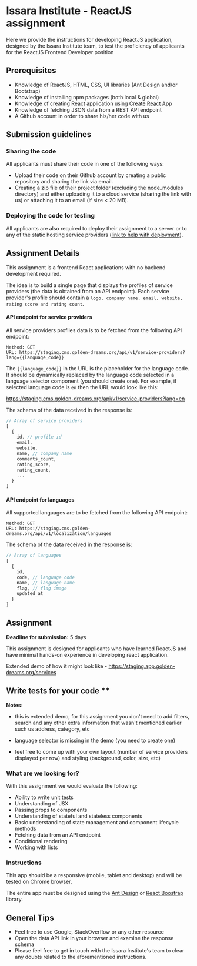 # Issara Institute - ReactJS assignment

Here we provide the instructions for developing ReactJS application, designed by the Issara Institute team, to test the proficiency of applicants for the ReactJS Frontend Developer position

## Prerequisites
* Knowledge of ReactJS, HTML, CSS, UI libraries (Ant Design and/or Bootstrap)
* Knowledge of installing npm packages (both local & global)
* Knowledge of creating React application using [Create React App](https://facebook.github.io/create-react-app/)
* Knowledge of fetching JSON data from a REST API endpoint
* A Github account in order to share his/her code with us

## Submission guidelines

### Sharing the code

All applicants must share their code in one of the following ways:

 - Upload their code on their Github account by creating a public repository and sharing the link via email.
 - Creating a zip file of their project folder (excluding the node_modules directory) and either uploading it to a cloud service (sharing the link with us) or attaching it to an email (if size < 20 MB).

### Deploying the code for testing

All applicants are also required to deploy their assignment to a server or to any of the static hosting service providers ([link to help with deployment](https://facebook.github.io/create-react-app/docs/deployment)).

## Assignment Details

This assignment is a frontend React applications with no backend development required.

The idea is to build a single page that displays the profiles of service providers (the data is obtained from an API endpoint). Each service provider's profile should contain a `logo, company name, email, website, rating score and rating count`.

#### API endpoint for service providers

All service providers profiles data is to be fetched from the following API endpoint:
```
Method: GET
URL: https://staging.cms.golden-dreams.org/api/v1/service-providers?lang={{language_code}}
```

The `{{language_code}}` in the URL is the placeholder for the language code. It should be dynamically replaced by the language code selected in a language selector component (you should create one). For example, if selected language code is `en` then the URL would look like this:

https://staging.cms.golden-dreams.org/api/v1/service-providers?lang=en

The schema of the data received in the response is:
```Javascript
// Array of service providers
[
  {
    id,	// profile id
    email,
    website,
    name, // company name
    comments_count,
    rating_score,
    rating_count,
    ...
  }
]
```

#### API endpoint for languages

All supported languages are to be fetched from the following API endpoint:
```
Method: GET
URL: https://staging.cms.golden-dreams.org/api/v1/localization/languages
```

The schema of the data received in the response is:
```Javascript
// Array of languages
[
  {
    id,
    code, // language code
    name, // language name
    flag, // flag image
    updated_at
  }
]
```


## Assignment

**Deadline for submission:** 5 days

This assignment is designed for applicants who have learned ReactJS and have minimal hands-on experience in developing react application.

Extended demo of how it might look like - https://staging.app.golden-dreams.org/services

## Write tests for your code **


**Notes:**
- this is extended demo, for this assignment you don't need to add filters, search and any other extra information that wasn't mentioned earlier such us address, category, etc

- language selector is missing in the demo (you need to create one)

- feel free to come up with your own layout (number of service providers displayed per row) and styling (background, color, size, etc)

### What are we looking for?

With this assignment we would evaluate the following:
 
 - Ability to write unit tests
 - Understanding of JSX
 - Passing props to components
 - Understanding of stateful and stateless components
 - Basic understanding of state management and component lifecycle methods
 - Fetching data from an API endpoint
 - Conditional rendering
 - Working with lists

### Instructions
This app should be a responsive (mobile, tablet and desktop) and will be tested on Chrome browser.

The entire app must be designed using the [Ant Design](https://ant.design/) or [React Boostrap](https://react-bootstrap.github.io/) library.

## General Tips

 - Feel free to use Google, StackOverflow or any other resource
 - Open the data API link in your browser and examine the response schema
 - Please feel free to get in touch with the Issara Institute's team to clear any doubts related to the aforementioned instructions.
